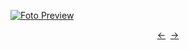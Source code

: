 [![Foto Preview](preview/n753.avif)](https://20essentials.github.io/project-000-753)

<div align="center" style="display: flex; justify-content: center;">
  <a  href="https://github.com/20essentials/project-000-752" target="_blank">&#8592;</a>
  &nbsp;&nbsp;
  <a  href="https://github.com/20essentials/project-000-754" target="_blank">&#8594;</a>
</div>
